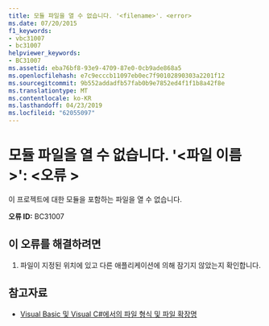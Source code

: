 ```yaml
---
title: 모듈 파일을 열 수 없습니다. '<filename>'. <error>
ms.date: 07/20/2015
f1_keywords:
- vbc31007
- bc31007
helpviewer_keywords:
- BC31007
ms.assetid: eba76bf8-93e9-4709-87e0-0cb9ade868a5
ms.openlocfilehash: e7c9ecccb11097eb0ec7f90102890303a2201f12
ms.sourcegitcommit: 9b552addadfb57fab0b9e7852ed4f1f1b8a42f8e
ms.translationtype: MT
ms.contentlocale: ko-KR
ms.lasthandoff: 04/23/2019
ms.locfileid: "62055097"
---
```

# <a name="unable-to-open-module-file-filename-error"></a>모듈 파일을 열 수 없습니다. '\<파일 이름 >': \<오류 >
이 프로젝트에 대한 모듈을 포함하는 파일을 열 수 없습니다.  
  
 **오류 ID:** BC31007  
  
## <a name="to-correct-this-error"></a>이 오류를 해결하려면  
  
1. 파일이 지정된 위치에 있고 다른 애플리케이션에 의해 잠기지 않았는지 확인합니다.  
  
## <a name="see-also"></a>참고자료

- [Visual Basic 및 Visual C#에서의 파일 형식 및 파일 확장명](https://docs.microsoft.com/previous-versions/visualstudio/visual-studio-2010/8k0zafxb(v=vs.100))
